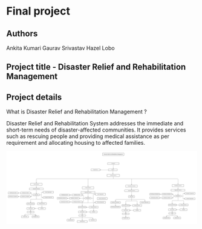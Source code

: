 # Final project

## Authors

Ankita Kumari
Gaurav Srivastav
Hazel Lobo

## Project title - Disaster Relief and Rehabilitation Management

## Project details

What is Disaster Relief and Rehabilitation Management ?

Disaster Relief and Rehabilitation System addresses the immediate and short-term needs of disaster-affected communities. It provides services such as rescuing people and providing medical assistance as per requirement and allocating housing to affected families.

![alt text](system_overview.png)
